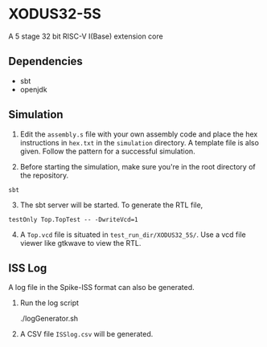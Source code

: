 # XODUS32-5S

A 5 stage 32 bit RISC-V I(Base) extension core

## Dependencies

- sbt
- openjdk

## Simulation

1. Edit the `assembly.s` file with your own assembly code and place the hex instructions in `hex.txt` in the `simulation` directory. A template file is also given. Follow the pattern for a successful simulation.

2. Before starting the simulation, make sure you're in the root directory of the repository.

```
sbt
```

3. The sbt server will be started. To generate the RTL file,

```
testOnly Top.TopTest -- -DwriteVcd=1
```

4. A `Top.vcd` file is situated in `test_run_dir/XODUS32_5S/`. Use a vcd file viewer like gtkwave to view the RTL.

## ISS Log

A log file in the Spike-ISS format can also be generated.

1. Run the log script

    ./logGenerator.sh

2. A CSV file `ISSlog.csv` will be generated.

